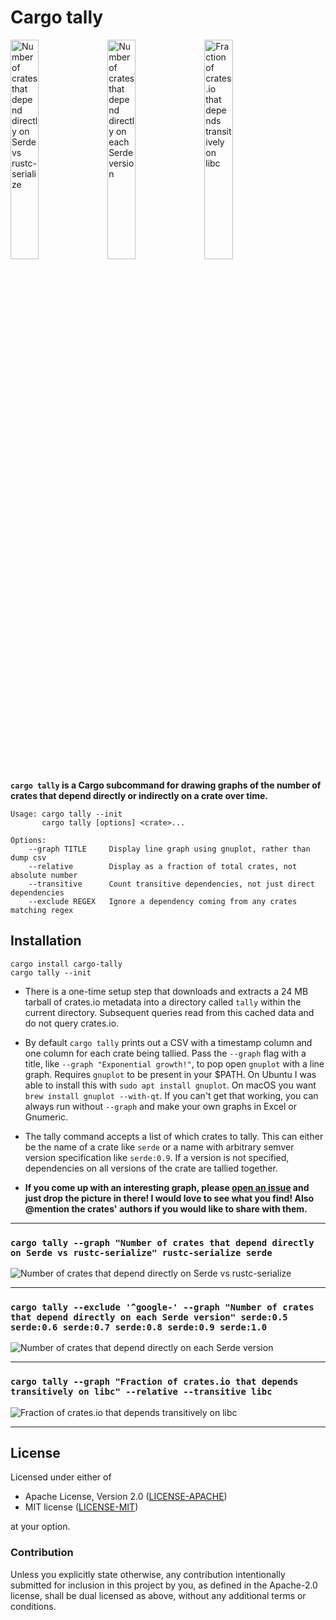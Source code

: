 # Cargo tally

<img alt="Number of crates that depend directly on Serde vs rustc-serialize" src="https://user-images.githubusercontent.com/1940490/33252731-c0787064-d2f4-11e7-8bc5-110e335a852b.png" width="30%"> <img alt="Number of crates that depend directly on each Serde version" src="https://user-images.githubusercontent.com/1940490/33252736-c86b65ce-d2f4-11e7-8b1b-4c740d30c180.png" width="30%"> <img alt="Fraction of crates.io that depends transitively on libc" src="https://user-images.githubusercontent.com/1940490/33252553-b71b9ec0-d2f3-11e7-8abf-720cf00ac3ce.png" width="30%">

**`cargo tally` is a Cargo subcommand for drawing graphs of the number of crates
that depend directly or indirectly on a crate over time.**

```
Usage: cargo tally --init
       cargo tally [options] <crate>...

Options:
    --graph TITLE     Display line graph using gnuplot, rather than dump csv
    --relative        Display as a fraction of total crates, not absolute number
    --transitive      Count transitive dependencies, not just direct dependencies
    --exclude REGEX   Ignore a dependency coming from any crates matching regex
```

## Installation

```
cargo install cargo-tally
cargo tally --init
```

- There is a one-time setup step that downloads and extracts a 24 MB tarball of
  crates.io metadata into a directory called `tally` within the current
  directory. Subsequent queries read from this cached data and do not query
  crates.io.

- By default `cargo tally` prints out a CSV with a timestamp column and one
  column for each crate being tallied. Pass the `--graph` flag with a title,
  like `--graph "Exponential growth!"`, to pop open `gnuplot` with a line graph.
  Requires `gnuplot` to be present in your $PATH. On Ubuntu I was able to
  install this with `sudo apt install gnuplot`. On macOS you want `brew install
  gnuplot --with-qt`. If you can't get that working, you can always run without
  `--graph` and make your own graphs in Excel or Gnumeric.

- The tally command accepts a list of which crates to tally. This can either be
  the name of a crate like `serde` or a name with arbitrary semver version
  specification like `serde:0.9`. If a version is not specified, dependencies on
  all versions of the crate are tallied together.

- **If you come up with an interesting graph, please [open an issue] and just
  drop the picture in there! I would love to see what you find! Also @mention
  the crates' authors if you would like to share with them.**

[open an issue]: https://github.com/dtolnay/cargo-tally/issues/new

---

### `cargo tally --graph "Number of crates that depend directly on Serde vs rustc-serialize" rustc-serialize serde`

![Number of crates that depend directly on Serde vs rustc-serialize][serde-rustc-serialize]

---

### `cargo tally --exclude '^google-' --graph "Number of crates that depend directly on each Serde version" serde:0.5 serde:0.6 serde:0.7 serde:0.8 serde:0.9 serde:1.0`

![Number of crates that depend directly on each Serde version][serde-versions]

---

### `cargo tally --graph "Fraction of crates.io that depends transitively on libc" --relative --transitive libc`

![Fraction of crates.io that depends transitively on libc][transitive-libc]

---

[serde-rustc-serialize]: https://user-images.githubusercontent.com/1940490/33252731-c0787064-d2f4-11e7-8bc5-110e335a852b.png
[serde-versions]: https://user-images.githubusercontent.com/1940490/33252736-c86b65ce-d2f4-11e7-8b1b-4c740d30c180.png
[transitive-libc]: https://user-images.githubusercontent.com/1940490/33252553-b71b9ec0-d2f3-11e7-8abf-720cf00ac3ce.png

## License

Licensed under either of

 * Apache License, Version 2.0 ([LICENSE-APACHE](LICENSE-APACHE))
 * MIT license ([LICENSE-MIT](LICENSE-MIT))

at your option.

### Contribution

Unless you explicitly state otherwise, any contribution intentionally submitted
for inclusion in this project by you, as defined in the Apache-2.0 license,
shall be dual licensed as above, without any additional terms or conditions.
